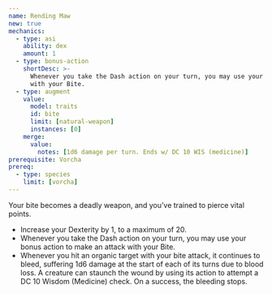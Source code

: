 ```yaml
---
name: Rending Maw
new: true
mechanics:
  - type: asi
    ability: dex
    amount: 1
  - type: bonus-action
    shortDesc: >-
      Whenever you take the Dash action on your turn, you may use your bonus action to make an attack
      with your Bite.
  - type: augment
    value:
      model: traits
      id: bite
      limit: [natural-weapon]
      instances: [0]
    merge:
      value:
        notes: [1d6 damage per turn. Ends w/ DC 10 WIS (medicine)]
prerequisite: Vorcha
prereq:
  - type: species
    limit: [vorcha]
---
```

Your bite becomes a deadly weapon, and you’ve trained to pierce vital points.

- Increase your Dexterity by 1, to a maximum of 20.
- Whenever you take the Dash action on your turn, you may use your bonus action to make an attack
with your Bite.
- Whenever you hit an organic target with your bite attack, it continues to bleed, suffering 1d6
damage at the start of each of its turns due to blood loss. A creature can staunch the wound by
using its action to attempt a DC 10 Wisdom (Medicine) check. On a success, the bleeding stops.
